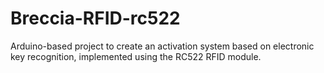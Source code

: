 # Breccia-RFID-rc522
Arduino-based project to create an activation system based on electronic key recognition, implemented using the RC522 RFID module.
